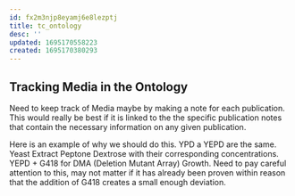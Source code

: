 ```yaml
---
id: fx2m3njp8eyamj6e8lezptj
title: tc_ontology
desc: ''
updated: 1695170558223
created: 1695170380293
---
```

## Tracking Media in the Ontology

Need to keep track of Media maybe by making a note for each publication. This would really be best if it is linked to the the specific publication notes that contain the necessary information on any given publication.

Here is an example of why we should do this. YPD a YEPD are the same. Yeast Extract Peptone Dextrose with their corresponding concentrations. YEPD + G418 for DMA (Deletion Mutant Array) Growth. Need to pay careful attention to this, may not matter if it has already been proven within reason that the addition of G418 creates a small enough deviation.
